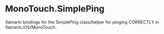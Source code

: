 MonoTouch.SimplePing
====================

Xamarin bindings for the SimplePing class/helper for pinging CORRECTLY in Xamarin.iOS/MonoTouch.
